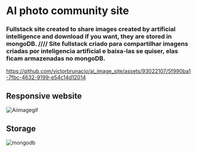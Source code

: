 # AI photo community site

### Fullstack site created to share images created by artificial intelligence and download if you want, they are stored in mongoDB. //// Site  fullstack criado para compartilhar imagens criadas por inteligencia artificial e baixa-las se quiser, elas ficam armazenadas no mongoDB.

https://github.com/victorbrunacio/ai_image_site/assets/93022107/5f990ba1-7fbc-4632-9199-e54c14d12014


## Responsive website
![Aiimagegif](https://github.com/victorbrunacio/ai_image_site/assets/93022107/f7b9b923-b4ac-4227-a060-a4d28646a3d6)

## Storage

![mongodb](https://github.com/victorbrunacio/ai_image_site/assets/93022107/f532574b-5e1c-4694-9406-04fdc501f1a1)

